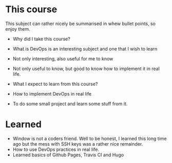 # This course

This subject can rather nicely be summarised in whew bullet points, so enjoy them.

* Why did I take this course?
 * What is DevOps is an interesting subject and one that I wish to learn
 * Not only interesting, also useful for me to know
 * Not only useful to know, but good to know how to implement it in real life.

* What I expect to learn from this course?
 * How to implement DevOps in real life
 * To do some small project and learn some stuff from it.


# Learned

* Window is not a coders friend. Well to be honest, I learned this long time ago but the mess with SSH keys was a rather nice remainder.
* How to use DevOps practices in real life.
* Learned basics of Github Pages, Travis CI and Hugo